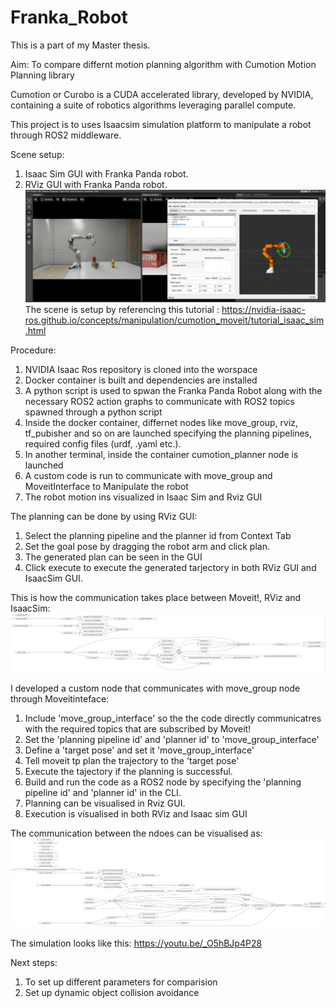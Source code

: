 # Franka_Robot

This is a part of my Master thesis. 

Aim: To compare differnt motion planning algorithm with Cumotion Motion Planning library


Cumotion or Curobo is a CUDA accelerated library, developed by NVIDIA, containing a suite of robotics algorithms leveraging parallel compute.

This project is to uses Isaacsim simulation platform to manipulate a robot through ROS2 middleware.

Scene setup:
1. Isaac Sim GUI with Franka Panda robot.
2. RViz GUI with Franka Panda robot.
![alt text](<images/Screenshot from 2024-08-26 16-07-06.png>)
The scene is setup by referencing this tutorial : https://nvidia-isaac-ros.github.io/concepts/manipulation/cumotion_moveit/tutorial_isaac_sim.html

Procedure:
1. NVIDIA Isaac Ros repository is cloned into the worspace
2. Docker container is built and dependencies are installed
3. A python script is used to spwan the Franka Panda Robot along with the necessary ROS2 action graphs to communicate with ROS2 topics spawned through a python script
4. Inside the docker container, differnet nodes like move_group, rviz, tf_pubisher and so on are launched specifying the planning pipelines, required config files (urdf, .yaml etc.).
5. In another terminal, inside the container  cumotion_planner node is launched
6. A custom code is run to communicate with move_group and MoveitInterface to Manipulate the robot 
7. The robot motion ins visualized in Isaac Sim and Rviz GUI

The planning can be done by using RViz GUI:
1. Select the planning pipeline and the planner id from Context Tab
2. Set the goal pose by dragging the robot arm and click plan.
3. The generated plan can be seen in the GUI
4. Click execute to execute the generated tarjectory in both RViz GUI and IsaacSim GUI. 

This is how the communication takes place between Moveit!, RViz and IsaacSim:![alt text](<images/Screenshot from 2024-08-26 16-12-39.png>)

I developed a custom node that communicates with move_group node through Moveitinteface:
1. Include 'move_group_interface' so the the code directly communicatres with the required topics that are subscribed by Moveit!
2. Set the 'planning pipeline id' and 'planner id' to 'move_group_interface'
3. Define a 'target pose' and set it 'move_group_interface'
4. Tell moveit tp plan the trajectory to the 'target pose'
5. Execute the tajectory if the planning is successful.
6. Build and run the code as a ROS2 node by specifying the 'planning pipeline id' and 'planner id' in the CLI.
6. Planning can be visualised in Rviz GUI.
7. Execution is visualised in both RViz and Isaac sim GUI

The communication between the ndoes can be visualised as: 
![alt text](images/rosgraph_mv.png)

The simulation looks like this: https://youtu.be/_O5hBJp4P28

Next steps:
1. To set up different parameters for comparision
2. Set up dynamic object collision avoidance